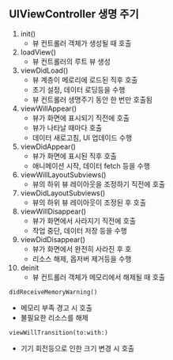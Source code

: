 ## UIViewController 생명 주기 
1. init()
   - 뷰 컨트롤러 객체가 생성될 때 호출
2. loadView()
   - 뷰 컨트롤러의 루트 뷰 생성
3. viewDidLoad()
   - 뷰 계층이 메로리에 로드된 직후 호출
   - 초기 설정, 데이터 로딩등을 수행
   - 뷰 컨트롤러 생명주기 동안 한 번만 호출됨
4. viewWillAppear()
   - 뷰가 화면에 표시되기 직전에 호출
   - 뷰가 나타날 때마다 호출
   - 데이터 새로고침, UI 업데이드 수행
5. viewDidAppear()
   - 뷰가 화면에 표시된 직후 호출
   - 애니메이션 시작, 데이터 fetch 등을 수행
6. viewWillLayoutSubviews()
   - 뷰의 하위 뷰 레이아웃을 조정하기 직전에 호출
7. viewDidLayoutSubviews()
   - 뷰의 하위 뷰 레이아웃이 조정된 후 호출
8. viewWillDisappear()
   - 뷰가 화면에서 사라지기 직전에 호출
   - 작업 중단, 데이터 저장 등을 수행
9. viewDidDisappear()
   - 뷰가 화면에서 완전히 사라진 후 호
   - 리소스 해제, 옵저버 제거등을 수행
10. deinit
    - 뷰 컨트롤러 객체가 메모리에서 해제될 때 호출

`didReceiveMemoryWarning()`
 - 메모리 부족 경고 시 호출
 - 불필요한 리소스를 해제
   
`viewWillTransition(to:with:)`
- 기기 회전등으로 인한  크기 변경 시 호출




     
  
